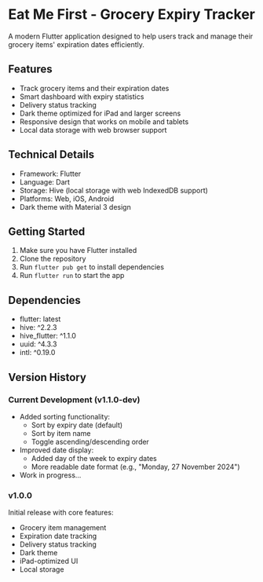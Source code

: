 # Eat Me First - Grocery Expiry Tracker

A modern Flutter application designed to help users track and manage their grocery items' expiration dates efficiently.

## Features

- Track grocery items and their expiration dates
- Smart dashboard with expiry statistics
- Delivery status tracking
- Dark theme optimized for iPad and larger screens
- Responsive design that works on mobile and tablets
- Local data storage with web browser support

## Technical Details

- Framework: Flutter
- Language: Dart
- Storage: Hive (local storage with web IndexedDB support)
- Platforms: Web, iOS, Android
- Dark theme with Material 3 design

## Getting Started

1. Make sure you have Flutter installed
2. Clone the repository
3. Run `flutter pub get` to install dependencies
4. Run `flutter run` to start the app

## Dependencies

- flutter: latest
- hive: ^2.2.3
- hive_flutter: ^1.1.0
- uuid: ^4.3.3
- intl: ^0.19.0

## Version History

### Current Development (v1.1.0-dev)
- Added sorting functionality:
  - Sort by expiry date (default)
  - Sort by item name
  - Toggle ascending/descending order
- Improved date display:
  - Added day of the week to expiry dates
  - More readable date format (e.g., "Monday, 27 November 2024")
- Work in progress...

### v1.0.0
Initial release with core features:
- Grocery item management
- Expiration date tracking
- Delivery status tracking
- Dark theme
- iPad-optimized UI
- Local storage
